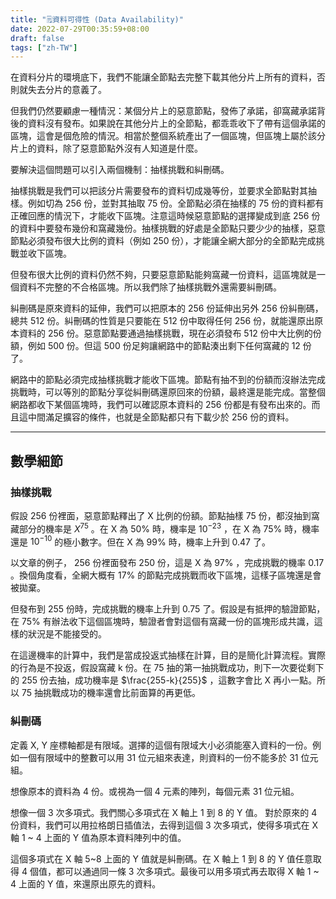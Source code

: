 ```yaml
---
title: "🗒️資料可得性 (Data Availability)"
date: 2022-07-29T00:35:59+08:00
draft: false
tags: ["zh-TW"]
---
```


在資料分片的環境底下，我們不能讓全節點去完整下載其他分片上所有的資料，否則就失去分片的意義了。

但我們仍然要顧慮一種情況：某個分片上的惡意節點，發佈了承諾，卻窩藏承諾背後的資料沒有發布。如果說在其他分片上的全節點，都乖乖收下了帶有這個承諾的區塊，這會是個危險的情況。相當於整個系統產出了一個區塊，但區塊上屬於該分片上的資料，除了惡意節點外沒有人知道是什麼。

要解決這個問題可以引入兩個機制：抽樣挑戰和糾刪碼。

抽樣挑戰是我們可以把該分片需要發布的資料切成幾等份，並要求全節點對其抽樣。例如切為 256 份，並對其抽取 75 份。全節點必須在抽樣的 75 份的資料都有正確回應的情況下，才能收下區塊。注意這時候惡意節點的選擇變成到底 256 份的資料中要發布幾份和窩藏幾份。抽樣挑戰的好處是全節點只要少少的抽樣，惡意節點必須發布很大比例的資料（例如 250 份），才能讓全網大部分的全節點完成挑戰並收下區塊。

但發布很大比例的資料仍然不夠，只要惡意節點能夠窩藏一份資料，這區塊就是一個資料不完整的不合格區塊。所以我們除了抽樣挑戰外還需要糾刪碼。

糾刪碼是原來資料的延伸，我們可以把原本的 256 份延伸出另外 256 份糾刪碼，總共 512 份。糾刪碼的性質是只要能在 512 份中取得任何 256 份，就能還原出原本資料的 256 份。惡意節點要通過抽樣挑戰，現在必須發布 512 份中大比例的份額，例如 500 份。但這 500 份足夠讓網路中的節點湊出剩下任何窩藏的 12 份了。

網路中的節點必須完成抽樣挑戰才能收下區塊。節點有抽不到的份額而沒辦法完成挑戰時，可以等別的節點分享從糾刪碼還原回來的份額，最終還是能完成。當整個網路都收下某個區塊時，我們可以確認原本資料的 256 份都是有發布出來的。而且這中間滿足擴容的條件，也就是全節點都只有下載少於 256 份的資料。


----

## 數學細節

### 抽樣挑戰

假設 256 份裡面，惡意節點釋出了 X 比例的份額。節點抽樣 75 份，都沒抽到窩藏部分的機率是 $X^{75}$ 。在 X 為 50% 時，機率是 $10^{-23}$ ，在 X 為 75% 時，機率還是 $10^{-10}$ 的極小數字。但在 X 為 99% 時，機率上升到 0.47 了。

以文章的例子， 256 份裡面發布 250 份，這是 X 為 97% ，完成挑戰的機率 0.17 。換個角度看，全網大概有 17% 的節點完成挑戰而收下區塊，這樣子區塊還是會被拋棄。

但發布到 255 份時，完成挑戰的機率上升到 0.75 了。假設是有抵押的驗證節點，在 75% 有辦法收下這個區塊時，驗證者會對這個有窩藏一份的區塊形成共識，這樣的狀況是不能接受的。

在這邊機率的計算中，我們是當成投返式抽樣在計算，目的是簡化計算流程。實際的行為是不投返，假設窩藏 k 份。在 75 抽的第一抽挑戰成功，則下一次要從剩下的 255 份去抽，成功機率是 $\frac{255-k}{255}$ ，這數字會比 X 再小一點。所以 75 抽挑戰成功的機率還會比前面算的再更低。

### 糾刪碼

定義 X, Y 座標軸都是有限域。選擇的這個有限域大小必須能塞入資料的一份。例如一個有限域中的整數可以用 31 位元組來表達，則資料的一份不能多於 31 位元組。

想像原本的資料為 4 份。或視為一個 4 元素的陣列，每個元素 31 位元組。

想像一個 3 次多項式。我們關心多項式在 X 軸上 1 到 8 的 Y 值。
對於原來的 4 份資料，我們可以用拉格朗日插值法，去得到這個 3 次多項式，使得多項式在 X 軸 1 ~ 4 上面的 Y 值為原本資料陣列中的值。

這個多項式在 X 軸 5~8 上面的 Y 值就是糾刪碼。在 X 軸上 1 到 8 的 Y 值任意取得 4 個值，都可以通過同一條 3 次多項式。最後可以用多項式再去取得 X 軸 1 ~ 4 上面的 Y 值，來還原出原先的資料。


